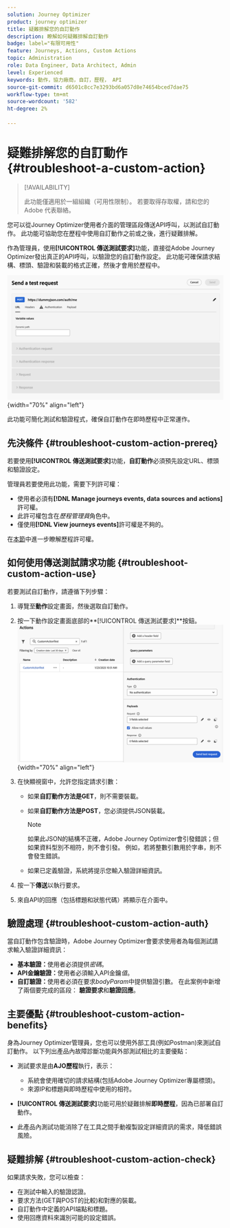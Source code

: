 ```yaml
---
solution: Journey Optimizer
product: journey optimizer
title: 疑難排解您的自訂動作
description: 瞭解如何疑難排解自訂動作
badge: label="有限可用性"
feature: Journeys, Actions, Custom Actions
topic: Administration
role: Data Engineer, Data Architect, Admin
level: Experienced
keywords: 動作，協力廠商，自訂，歷程， API
source-git-commit: d6501c8cc7e3293bd6a057d8e74654bced7dae75
workflow-type: tm+mt
source-wordcount: '582'
ht-degree: 2%

---
```



# 疑難排解您的自訂動作 {#troubleshoot-a-custom-action}

>[!AVAILABILITY]
>
>此功能僅適用於一組組織（可用性限制）。 若要取得存取權，請和您的 Adobe 代表聯絡。
>

您可以從Journey Optimizer使用者介面的管理區段傳送API呼叫，以測試自訂動作。 此功能可協助您在歷程中使用自訂動作之前或之後，進行疑難排解。

作為管理員，使用&#x200B;**[!UICONTROL 傳送測試要求]**&#x200B;功能，直接從Adobe Journey Optimizer發出真正的API呼叫，以驗證您的自訂動作設定。 此功能可確保請求結構、標頭、驗證和裝載的格式正確，然後才會用於歷程中。

![](assets/send-test-request.png){width="70%" align="left"}

此功能可簡化測試和驗證程式，確保自訂動作在即時歷程中正常運作。

## 先決條件 {#troubleshoot-custom-action-prereq}

若要使用&#x200B;**[!UICONTROL 傳送測試要求]**&#x200B;功能，**自訂動作**&#x200B;必須預先設定URL、標頭和驗證設定。

管理員若要使用此功能，需要下列許可權：

* 使用者必須有&#x200B;**[!DNL Manage journeys events, data sources and actions]**&#x200B;許可權。
* 此許可權包含在&#x200B;*歷程管理員*&#x200B;角色中。
* 僅使用&#x200B;**[!DNL View journeys events]**&#x200B;許可權是不夠的。

在[本節](../administration/high-low-permissions.md#journey-capability)中進一步瞭解歷程許可權。

## 如何使用傳送測試請求功能 {#troubleshoot-custom-action-use}

若要測試自訂動作，請遵循下列步驟：

1. 導覽至&#x200B;**動作**&#x200B;設定畫面，然後選取自訂動作。
1. 按一下動作設定畫面底部的&#x200B;**[!UICONTROL 傳送測試要求]**按鈕。
   ![在動作設定面板中傳送測試要求按鈕](assets/test-request.png){width="70%" align="left"}
1. 在快顯視窗中，允許您指定請求引數：

   * 如果&#x200B;**自訂動作方法是GET**，則不需要裝載。
   * 如果&#x200B;**自訂動作方法是POST**，您必須提供JSON裝載。

     >[!NOTE]
     >
     >如果此JSON的結構不正確，Adobe Journey Optimizer會引發錯誤；但如果資料型別不相符，則不會引發。 例如，若將整數引數用於字串，則不會發生錯誤。

   * 如果已定義驗證，系統將提示您輸入驗證詳細資訊。

1. 按一下&#x200B;**傳送**&#x200B;以執行要求。
1. 來自API的回應（包括標題和狀態代碼）將顯示在介面中。

## 驗證處理 {#troubleshoot-custom-action-auth}

當自訂動作包含驗證時，Adobe Journey Optimizer會要求使用者為每個測試請求輸入驗證詳細資訊：

* **基本驗證：**&#x200B;使用者必須提供&#x200B;*密碼*。
* **API金鑰驗證：**&#x200B;使用者必須輸入API金鑰&#x200B;*值*。
* **自訂驗證：**&#x200B;使用者必須在要求&#x200B;*bodyParam*&#x200B;中提供驗證引數。 在此案例中新增了兩個要完成的區段： **驗證要求**&#x200B;和&#x200B;**驗證回應**。

## 主要優點 {#troubleshoot-custom-action-benefits}

身為Journey Optimizer管理員，您也可以使用外部工具(例如Postman)來測試自訂動作。 以下列出產品內故障診斷功能與外部測試相比的主要優點：

* 測試要求是由&#x200B;**AJO歷程**&#x200B;執行，表示：

   * 系統會使用確切的請求結構(包括Adobe Journey Optimizer專屬標頭)。
   * 來源IP和標題與即時歷程中使用的相符。

* **[!UICONTROL 傳送測試要求]**&#x200B;功能可用於疑難排解&#x200B;**即時歷程**，因為已部署自訂動作。

* 此產品內測試功能消除了在工具之間手動複製設定詳細資訊的需求，降低錯誤風險。

## 疑難排解 {#troubleshoot-custom-action-check}

如果請求失敗，您可以檢查：

* 在測試中輸入的驗證認證。
* 要求方法(GET與POST的比較)和對應的裝載。
* 自訂動作中定義的API端點和標題。
* 使用回應資料來識別可能的設定錯誤。

